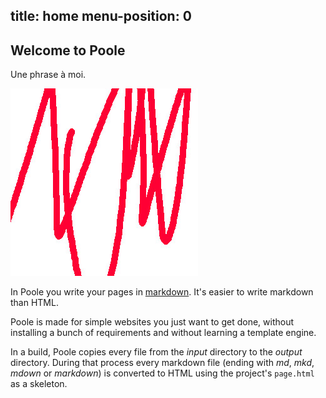 
title: home
menu-position: 0
---

## Welcome to Poole
Une phrase à moi.

![Here an image](images/image-1.jpg)

In Poole you write your pages in [markdown][md]. It's easier to write
markdown than HTML.

Poole is made for simple websites you just want to get done, without installing
a bunch of requirements and without learning a template engine.

In a build, Poole copies every file from the *input* directory to the *output*
directory. During that process every markdown file (ending with *md*, *mkd*,
*mdown* or *markdown*) is converted to HTML using the project's `page.html`
as a skeleton.

[md]: http://daringfireball.net/projects/markdown/
